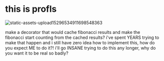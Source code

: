 # this is profls
![static-assets-upload15296534911698548363](https://github.com/user-attachments/assets/a6e7cda6-ca41-4fbb-a70d-7f7032db5870)

make a decorator that would cache fibonacci results and make the fibonacci start counting from the cached results? i've spent YEARS trying to make that happen and i still have zero idea how to implement this, how do you expect ME to do it?! i'll go INSANE trying to do this any longer, why do you want it to be real so badly?

